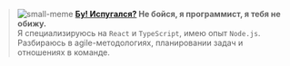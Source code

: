 <!-- > 👋 Привет! Я опытный  Frontend-разработчик, специализируюсь на `React` и `TypeScript`, также имею опыт `Node.js`.
> Я разбираюсь в agile-методологиях, планировании задач и отношениях в команде.
 -->

> ![small-meme](./image.png)
> **[Бу! Испугался?](https://journal.tinkoff.ru/dont-be-afraid/ "Извините это шутка") Не бойся, я программист, я тебя не обижу.**<br>
> Я специализируюсь на `React` и `TypeScript`, имею опыт `Node.js`.<br>
> Разбираюсь в agile-методологиях, планировании задач и отношениях в команде.
